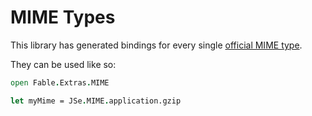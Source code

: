 # MIME Types

This library has generated bindings for every single [official MIME type](http://www.iana.org/assignments/media-types/media-types.xhtml).

They can be used like so:

```fsharp
open Fable.Extras.MIME

let myMime = JSe.MIME.application.gzip
```
